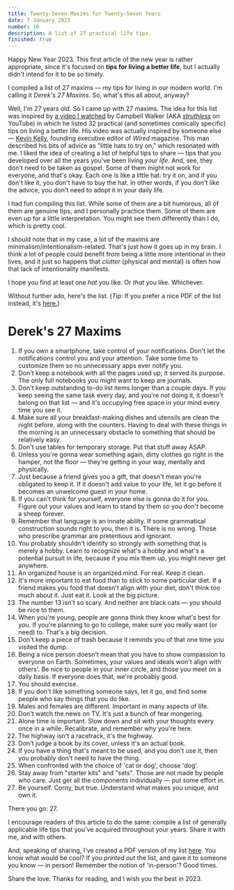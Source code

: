 ```yaml
---
title: Twenty-Seven Maxims for Twenty-Seven Years
date: 7 January 2023
number: 16
description: A list of 27 practical life tips.
finished: true
---
```


Happy New Year 2023. This first article of the new year is rather appropriate, since it's focused on **tips for living a better life**, but I actually didn't intend for it to be so timely.

I compiled a list of 27 maxims — my tips for living in our modern world. I'm calling it *Derek's 27 Maxims*. So, what's this all about, anyway?

Well, I'm 27 years old. So I came up with 27 maxims. The idea for this list was inspired by [a video I watched](https://www.youtube.com/watch?v=vobLTc8Zd1Q) by Campbell Walker (AKA [*struthless*](https://www.youtube.com/c/struthless) on YouTube) in which he listed 32 practical (and sometimes comically specific) tips on living a better life. His video was actually inspired by someone else — [Kevin Kelly](https://en.wikipedia.org/wiki/Kevin_Kelly_(editor)), founding executive editor of *Wired* magazine. This man described his bits of advice as "little hats to try on," which resonated with me. I liked the idea of creating a list of helpful tips to share — tips that *you* developed over all the years you've been living *your life*. And, see, they don't need to be taken as gospel. Some of them might not work for everyone, and that's okay. Each one is like a little hat: try it on, and if you don't like it, you don't have to buy the hat. In other words, if you don't like the advice, you don't need to adopt it in your daily life.

I had fun compiling this list. While some of them are a bit humorous, all of them are genuine tips, and I personally practice them. Some of them are even up for a little interpretation. You might see them differently than I do, which is pretty cool.

I should note that in my case, a lot of the maxims are minimalism/intentionalism-related. That's just how it goes up in my brain. I think a lot of people could benefit from being a little more intentional in their lives, and it just so happens that *clutter* (physical and mental) is often how that lack of intentionality manifests.

I hope you find at least one *hat* you like. Or *that* you like. Whichever.

Without further ado, here's the list. (*Tip*: If you prefer a nice PDF of the list instead, it's [here.](https://derekandersen.net/assets/documents/Dereks_27_Maxims.pdf))

# Derek's 27 Maxims

1. If you own a smartphone, take control of your notifications. Don't let the notifications control you and your attention. Take some time to customize them so no unnecessary apps ever notify you.
2. Don't keep a notebook with all the pages used up; it served its purpose. The only full notebooks you might want to keep are journals.
3. Don't keep outstanding to-do list items longer than a couple days. If you keep seeing the same task every day, and you're not doing it, it doesn't belong on that list — and it's occupying free space in your mind every time you see it.
4. Make sure all your breakfast-making dishes and utensils are clean the night before, along with the counters. Having to deal with these things in the morning is an unnecessary obstacle to something that should be relatively easy.
5. Don't use tables for temporary storage. Put that stuff away ASAP.
6. Unless you're gonna wear something again, dirty clothes go right in the hamper, not the floor — they're getting in your way, mentally and physically.
7. Just because a friend gives you a gift, that doesn't mean you're obligated to keep it. If it doesn't add value to your life, let it go before it becomes an unwelcome guest in your home.
8. If you can't think for yourself, everyone else is gonna do it for you. Figure out your values and learn to stand by them so you don't become a sheep forever.
9. Remember that language is an innate ability. If some grammatical construction sounds right to you, then it is. There is no wrong. Those who prescribe grammar are pretentious and ignorant.
10. You probably shouldn't identify so strongly with something that is merely a hobby. Learn to recognize what's a hobby and what's a potential pursuit in life, because if you mix them up, you might never get anywhere.
11. An organized house is an organized mind. For real. Keep it clean.
12. It's more important to eat food than to stick to some particular diet. If a friend makes you food that doesn't align with your diet, don't think too much about it. Just eat it. Look at the big picture.
13. The number 13 isn't so scary. And neither are black cats — you should be nice to them.
14. When you're young, people are gonna think they know what's best for you. If you're planning to go to college, make sure you really want (or need) to. That's a big decision.
15. Don't keep a piece of trash because it reminds you of that one time you visited the dump.
16. Being a nice person doesn't mean that you have to show compassion to everyone on Earth. Sometimes, your values and ideals won't align with others'. Be nice to people in your inner circle, and those you meet on a daily basis. If everyone does that, we're probably good.
17. You should exercise.
18. If you don't like something someone says, let it go, and find some people who say things that you do like.
19. Males and females are different. Important in many aspects of life.
20. Don't watch the news on TV. It's just a bunch of fear mongering.
21. Alone time is important. Slow down and sit with your thoughts every once in a while. Recalibrate, and remember why you're here.
22. The highway isn't a racetrack, it's the highway.
23. Don't judge a book by its cover, unless it's an actual book.
24. If you have a thing that's meant to be used, and you don't use it, then you probably don't need to have the thing.
25. When confronted with the choice of 'cat or dog', choose 'dog'.
26. Stay away from "starter kits" and "sets". Those are not made by people who care. Just get all the components individually — put some effort in.
27. Be yourself. Corny, but true. Understand what makes you unique, and own it.

There you go: 27.

I encourage readers of this article to do the same: compile a list of generally applicable life tips that you've acquired throughout your years. Share it with me, and with others.

And, speaking of sharing, I've created a PDF version of my list [here](https://derekandersen.net/assets/documents/Dereks_27_Maxims.pdf). You know what would be cool? If you *printed out* the list, and gave it to someone you know — in person! Remember the notion of 'in-person'? Good times.

Share the love. Thanks for reading, and I wish you the best in 2023.
